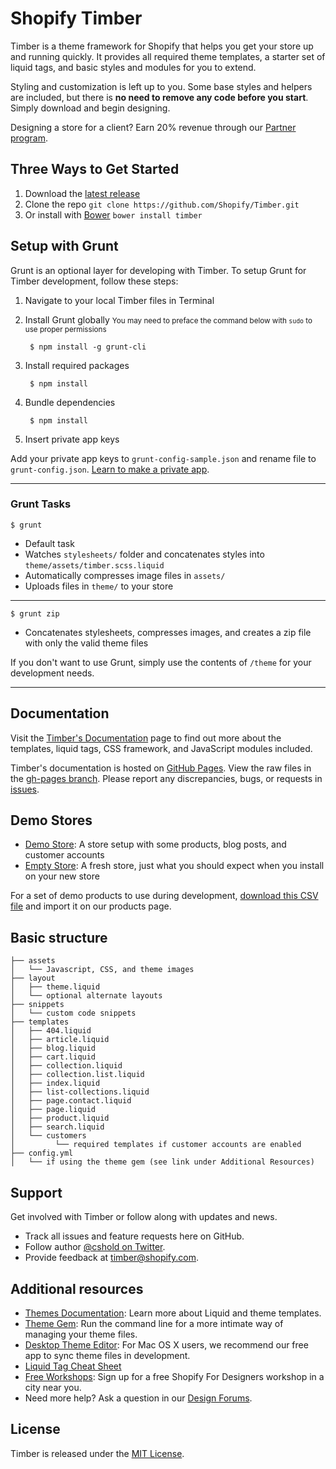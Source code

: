 Shopify Timber
=====================

Timber is a theme framework for Shopify that helps you get your store up and running quickly. It provides all required theme templates, a starter set of liquid tags, and basic styles and modules for you to extend.

Styling and customization is left up to you. Some base styles and helpers are included, but there is **no need to remove any code before you start**. Simply download and begin designing.

Designing a store for a client? Earn 20% revenue through our <a href="http://www.shopify.com/partners">Partner program<a/>.

Three Ways to Get Started
---------------------
1. Download the [latest release](https://github.com/Shopify/Timber/releases)
2. Clone the repo `git clone https://github.com/Shopify/Timber.git`
3. Or install with [Bower](http://bower.io/) `bower install timber`

Setup with Grunt
---------------------
Grunt is an optional layer for developing with Timber. To setup Grunt for Timber development, follow these steps:

1. Navigate to your local Timber files in Terminal
2. Install Grunt globally
<small>You may need to preface the command below with `sudo` to use proper permissions</small>

        $ npm install -g grunt-cli

3. Install required packages

        $ npm install

4. Bundle dependencies

        $ npm install

5. Insert private app keys

  Add your private app keys to `grunt-config-sample.json` and rename file to `grunt-config.json`. [Learn to make a private app](http://docs.shopify.com/api/authentication/creating-a-private-app).

----------

### Grunt Tasks
`$ grunt`
- Default task
- Watches `stylesheets/` folder and concatenates styles into `theme/assets/timber.scss.liquid`
- Automatically compresses image files in `assets/`
- Uploads files in `theme/` to your store

----------

`$ grunt zip`
- Concatenates stylesheets, compresses images, and creates a zip file with only the valid theme files

If you don't want to use Grunt, simply use the contents of `/theme` for your development needs.

----------

Documentation
---------------------
Visit the [Timber's Documentation](http://shopify.com/timber) page to find out more about the templates, liquid tags, CSS framework, and JavaScript modules included.

Timber's documentation is hosted on [GitHub Pages](http://pages.github.com/). View the raw files in the [gh-pages branch](https://github.com/Shopify/Timber/tree/gh-pages). Please report any discrepancies, bugs, or requests in [issues](https://github.com/Shopify/Timber/issues).

Demo Stores
---------------------
- [Demo Store](https://timber-demo.myshopify.com/): A store setup with some products, blog posts, and customer accounts
- [Empty Store](https://timber-demo-empty.myshopify.com/): A fresh store, just what you should expect when you install on your new store

For a set of demo products to use during development, [download this CSV file](http://www.tetchi.ca/wp-content/uploads/2013/04/products1.csv) and import it on our products page.

Basic structure
---------------
```
├── assets
│   └── Javascript, CSS, and theme images
├── layout
│   ├── theme.liquid
│   └── optional alternate layouts
├── snippets
│   └── custom code snippets
├── templates
│   ├── 404.liquid
│   ├── article.liquid
│   ├── blog.liquid
│   ├── cart.liquid
│   ├── collection.liquid
│   ├── collection.list.liquid
│   ├── index.liquid
│   ├── list-collections.liquid
│   ├── page.contact.liquid
│   ├── page.liquid
│   ├── product.liquid
│   ├── search.liquid
│   └── customers
│         └── required templates if customer accounts are enabled
├── config.yml
│   └── if using the theme gem (see link under Additional Resources)
```

Support
---------------------
Get involved with Timber or follow along with updates and news.

- Track all issues and feature requests here on GitHub.
- Follow author [@cshold on Twitter](http://twitter.com/cshold).
- Provide feedback at timber@shopify.com.

Additional resources
---------------------
- [Themes Documentation][1]: Learn more about Liquid and theme templates.
- [Theme Gem][2]: Run the command line for a more intimate way of managing your theme files.
- [Desktop Theme Editor][3]: For Mac OS X users, we recommend our free app to sync theme files in development.
- [Liquid Tag Cheat Sheet][4]
- [Free Workshops][5]: Sign up for a free Shopify For Designers workshop in a city near you.
- Need more help? Ask a question in our [Design Forums][6].

License
---------------------
Timber is released under the [MIT License](LICENSE).

[1]: http://docs.shopify.com/themes
[2]: https://github.com/Shopify/shopify_theme
[3]: http://apps.shopify.com/desktop-theme-editor
[4]: http://cheat.markdunkley.com
[5]: http://meetup.shopify.com/
[6]: http://ecommerce.shopify.com/c/ecommerce-design
